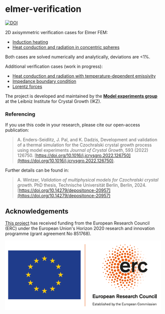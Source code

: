 # elmer-verification

[![DOI](https://zenodo.org/badge/390617816.svg)](https://doi.org/10.5281/zenodo.13890393)

2D axisymmetric verification cases for Elmer FEM:

- [Induction heating](induction_heating_2D)
- [Heat conduction and radiation in concentric spheres](heat_conduction_radiation_2D)

Both cases are solved numerically and analytically, deviations are <1%.

Additional verification cases (work in progress):

- [Heat conduction and radiation with temperature-dependent emissivity](heat_conduction_radiation-eps-T_2D)
- [Impedance boundary condition](impedance-boundary-condition)
- [Lorentz forces](Lorentz_force)

The project is developed and maintained by the [**Model experiments group**](https://www.ikz-berlin.de/en/research/materials-science/section-fundamental-description#c486) at the Leibniz Institute for Crystal Growth (IKZ).

### Referencing

If you use this code in your research, please cite our open-access publication:

> A. Enders-Seidlitz, J. Pal, and K. Dadzis, Development and validation of a thermal simulation for the Czochralski crystal growth process using model experiments *Journal of Crystal Growth*,  593 (2022) 126750. [https://doi.org/10.1016/j.jcrysgro.2022.126750](https://doi.org/10.1016/j.jcrysgro.2022.126750).

Further details can be found in:

> A. Wintzer, *Validation of multiphysical models for Czochralski crystal growth*. PhD thesis, Technische Universität Berlin, Berlin, 2024. [https://doi.org/10.14279/depositonce-20957](https://doi.org/10.14279/depositonce-20957)


## Acknowledgements

[This project](https://nemocrys.github.io/) has received funding from the European Research Council (ERC) under the European Union's Horizon 2020 research and innovation programme (grant agreement No 851768).

<img src="https://github.com/nemocrys/test-cz-induction/blob/main/EU-ERC.png">
